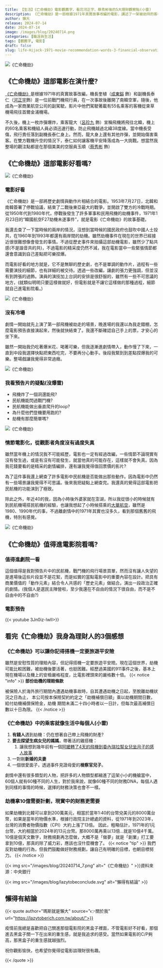 ```yaml
---
title: 【生活】《亡命機劫》電影觀薦字，看完河正宇、蔡秀彬後的5大理財觀察點(小雷)
description: 《亡命機劫》是一部根據1971年真實故事改編的電影，講述了一架被劫持的客機上的故事。電影結合了歷史劇情和動作片元素，情節電影化但沒有過度失真。觀影者可以從中得到一些理財觀察點，並提醒搭機時要注意旅遊平安險。
author: 懶大
release: 2024-07-14
date: 2024-07-14
image: /images/blog/20240714.png
categories: [職涯與生活]
tags: [觀薦字, 電影]
draft: false
slug: life-Hijack-1971-movie-recommendation-words-3-financial-observation-points-after-watching-ha-jung-woo-and-choi-si-won-little-thunder
---
```


![《亡命機劫》](images/blog/20240714_1.png)

## 《亡命機劫》這部電影在演什麼?

[《亡命機劫》](<https://zh.wikipedia.org/zh-tw/%E5%8A%AB%E6%9C%BA_(%E7%94%B5%E5%BD%B1)>)是根據1971年的真實故事改編，機長奎植（[成東鎰](https://zh.wikipedia.org/wiki/%E6%88%90%E6%9D%B1%E9%8E%B0) 飾）和副機長泰仁（[河正宇](https://zh.wikipedia.org/wiki/%E6%B2%B3%E6%AD%A3%E5%AE%87)飾）是一位前戰鬥機飛行員，在一次事故後離開了南韓空軍，隨後，他成為一家商業航空公司的副駕駛。影片中他們駕駛著載有55名乘客的客機從束草機場飛往首爾金浦機場。

不久後，機上一枚炸彈爆炸，乘客龍大（[呂珍九](https://zh.wikipedia.org/wiki/%E5%91%82%E7%8F%8D%E4%B9%9D) 飾）宣稱飛機將飛往北韓，機上的60名乘客和機組人員必須迅速行動，防止飛機越過北緯38度線。當中機長受傷，飛行責任落到副機長泰仁身上。然而，龍大身上還有其他炸彈，並開始傷害乘客。在雙方戰機升空的情況下，泰仁如何讓客機平安降落成為一大挑戰。想當然我整場的觀注點都是在那個美美的空服員玉順（[蔡秀彬](https://zh.wikipedia.org/wiki/%E8%94%A1%E7%A7%80%E5%BD%AC) 飾）

## 《亡命機劫》這部電影好看嗎?

![《亡命機劫》](images/blog/20240714_2.png)

### 電影好看

《亡命機劫》是一部將歷史劇情與動作片相結合的電影。1953年7月27日，北韓和南韓簽署了停戰協議，結束了二戰後東亞最大的戰爭，並開啟了雙方的冷戰時期。從1950年代到1980年代，停戰後發生了許多軍事和民用飛機的劫機事件，1971年1月23日的“韓國航空F27劫機未遂事件”，就是電影《亡命機劫》的故事基礎。

我還去查了一下當時候的兩岸的情況，沒想到當時候的國民政府也鼓吹中國人士投共，在1960年到1993年都還有兩岸間的劫機。雖然劫機事件在現在的世界已經接近很很難想像會發生的事情。不過從歷史事件來拍攝這部劫機電影，雖然少了點共感(不是諧音共的共)，不過電影的精采度仍然不減，我在電影當中一些緊張情節都還會意識到自己差點把可樂捏爆。

而電影好看的地方就是，它不是無聊的歷史劇，也不是單調的動作片，過程有一些需要演技的細節，也有詳細的被交待。透過一些改編，讓劇的張力更強調，但並沒有到誇張的過飾。演員的演技加上台詞的安排是很舒服的，雖然有一些不可思議的地方，(就類似明明只要這樣做就好，但電影就是不讓它這樣做的那種過程，細節就自己進電影院看。)

![《亡命機劫》](images/blog/20240714_3.png)

### 沒有冷場

劇情一開始就先上演了第一部飛機被劫走的場景，晚進場的我還以為我走錯棚，怎麼電影預告直接演起來，然後就快結束了。我還不斷確認自己手上的票，才安心的坐下來。

雖然一開始我仍吃著爆米花、喝著可樂，但我逐漸進劇情帶入，動作慢了下來，一直到中段我選擇快點把東西吃完，不要再分心動手。後段我緊到到差點捏爆我的可樂。整場戲讓我覺得非常過癮。

![《亡命機劫》](images/blog/20240714_4.png)

### 我看預告片的疑點(沒爆雷)

- 飛機炸了一個洞還能飛?
- 民航機能閃過戰鬥機?
- 民航機能做出垂直爬升的loop?
- 為什麼他們登機要用跑的?
- 劫機有那麼簡單嗎?

![《亡命機劫》](images/blog/20240714_5.png)

### 情節電影化，從觀影者角度沒有過度失真

雖然當年機上的情況我不可能經歷，電影也一定有經過改編，一些情節不論現實有沒有發生過，或是有沒有可能發生，就當他真的可能存在，這樣就不會失真。因為我花錢要看的是精采的劇情編排，還有讓我覺得值回票價的影片?

為了這件事我還上網查了許多電影中民航機是否能做出那些動作。因為電影中仍然有一些場景讓我覺得不可思議。後來我把疑點上網查完。我還真的覺得這部電影把民航機的功能演到了極致。

除此之外，年近40的我，因為小時後外婆家就在澎湖，所以我從很小的時候就有到民航機場搭民航機的經驗，也讓我想起了小時候搭乘的[大華航空](https://zh.wikipedia.org/zh-tw/%E5%A4%A7%E8%8F%AF%E8%88%AA%E7%A9%BA)，雖然是1980、1990年代的事，不過離劇情中的1971年其實也沒多久，看到那個舊舊的飛機，特別有感覺。

![《亡命機劫》](images/blog/20240714_6.png)

## 《亡命機劫》值得進電影院看嗎?

### 值得進劇院一看

這個值得是我對預告片中的民航機，戰鬥機的飛行場景買單，然而沒有讓人失望的是進場後這些片段並不是花絮，而是如實的當點電影中的重要內容在設計。把具有商業價值的「動作元素」結合令人共感的「歷史元素」做結合。演出一段政治正確的劇情。(我個人是選民主陣營啦，至少我還在不自由的情況下很自由，而不是不自由中的不自由?)

### 電影預告

{{< youtube 3Jn0iz-lwII>}}

## 看完《亡命機劫》我身為理財人的3個感想

### 《亡命機劫》可以讓你記得搭機一定要旅遊平安險

雖然是安慰性質的理賠內容，但記得搭機一定要旅遊平安險。現在這個世界，劫機可能比較困難，被劫機後要活著，也挺困難。經歷過美國的911事件之後，基本上現在機場以及機上的安檢嚴格程度，比電影裡頭來的嚴格數十倍。
{{< notice "info" >}}
**部份劫機的理賠條款**

被保險人於海外旅行期間內遭遇劫機事故時，自其遭遇劫機之日起，至脫離劫機狀況之日為止，
本公司按本保險契約約定之「劫機補償日額」乘以劫機期間日數，給付劫機補償保險金，劫機
期間未滿二十四小時者以一日計，但每次最高補償日數以十日為限。
{{< /notice >}}

### 《亡命機劫》中的乘客就像生活中每個人(小雷)

1. **有錢人**遇到劫機：仍在想著自己帶上飛機的財產?
2. **要去探望生病女兒的媽媽**，帶著活的雞搭機：
   1. 讓我想到幾年前有一個[阿嬤轉了4天的飛機到委內瑞拉幫女兒坐月子的感人故事](https://today.line.me/tw/v2/article/oqlXz5W)
3. 一對剛**新婚的夫妻**
4. 一個很愛面子，透過事件見證母愛的**檢察官兒子**。

劇情中還有很多類型的人物，把許多的人物類型都縮進了這架小小的機艙當中，60個人就有60種不同的人生，對於我來說，就像60種不同的財務DNA，每個人遇到同樣的事情的時候，選擇的財務決策也會不一樣。

### 劫機拿10億需要計劃，現實中的財務更需要

如果劫機到北韓可以拿到200萬美元，相當於當年1:40的台幣兌美元的8000萬台幣，如果是當年的物價水準，根據行政院主計總處的資料，從1971年到2023年，台灣的消費者物價指數（CPI）大約上漲了13倍。 因此，粗略估計，1971年的1元台幣，大約相當於2024年的13元台幣。那8000萬再乘以13倍…就是10億4千萬。 10億是個天文數字，財務規劃再怎麼做，大概不是「做夢」就是「創業」打工要拿到10億，那真的除了威力彩，應該也沒什麼機會了。
{{< notice "tip" >}}
我們反對劫機的行為，但我們鼓勵做好財務規劃，讓自己有明確的目標，也朝目標努力。
{{< /notice >}}

{{< img src="/images/blog/20240714_7.png" alt="《亡命機劫》" >}}資料來源：中央銀行

{{< img src="/images/blog/lazytobeconclude.svg" alt="懶得有結論" >}}

## 懶得有結論

{{< quote author="瑪斯就是懶大" source="👉關於我" url="https://lazytoberich.com.tw/about/">}}

疫情前我總是喜歡把自己關進那個電影院的黑盒子裡面，不管電影好不好看，那個進去黑盒子關一下在出來的重生感，就是我追求的感受。當然如果電影的C/P夠高，那黑盒子的重生感就越強烈。

祝你觀影愉快，也希望你覺得從電影談理財很有趣。

{{< /quote >}}
